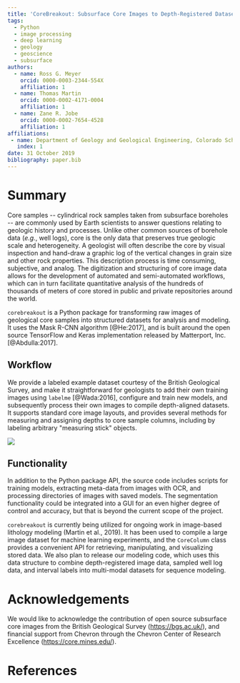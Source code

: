 ```yaml
---
title: 'CoreBreakout: Subsurface Core Images to Depth-Registered Datasets'
tags:
  - Python
  - image processing
  - deep learning
  - geology
  - geoscience
  - subsurface
authors:
  - name: Ross G. Meyer
    orcid: 0000-0003-2344-554X
    affiliation: 1
  - name: Thomas Martin
    orcid: 0000-0002-4171-0004
    affiliation: 1
  - name: Zane R. Jobe
    orcid: 0000-0002-7654-4528
    affiliation: 1
affiliations:
 - name: Department of Geology and Geological Engineering, Colorado School of Mines
   index: 1
date: 31 October 2019
bibliography: paper.bib
---
```


# Summary

Core samples -- cylindrical rock samples taken from subsurface boreholes -- are commonly used by Earth scientists to answer questions relating to geologic history and processes. Unlike other common sources of borehole data (*e.g.*, well logs), core is the only data that preserves true geologic scale and heterogeneity. A geologist will often describe the core by visual inspection and hand-draw a graphic log of the vertical changes in grain size and other rock properties. This description process is time consuming, subjective, and analog. The digitization and structuring of core image data allows for the development of automated and semi-automated workflows, which can in turn facilitate quantitative analysis of the hundreds of thousands of meters of core stored in public and private repositories around the world.

``corebreakout`` is a Python package for transforming raw images of geological core samples into structured datasets for analysis and modeling. It uses the Mask R-CNN algorithm [@He:2017], and is built around the open source TensorFlow and Keras implementation released by Matterport, Inc. [@Abdulla:2017].

## Workflow

We provide a labeled example dataset courtesy of the British Geological Survey, and make it straightforward for geologists to add their own training images using ``labelme`` [@Wada:2016], configure and train new models, and subsequently process their own images to compile depth-aligned datasets. It supports standard core image layouts, and provides several methods for measuring and assigning depths to core sample columns, including by labeling arbitrary "measuring stick" objects.

![](../docs/images/JOSS_figure_workflow.png)

## Functionality

In addition to the Python package API, the source code includes scripts for training models, extracting meta-data from images with OCR, and processing directories of images with saved models. The segmentation functionality could be integrated into a GUI for an even higher degree of control and accuracy, but that is beyond the current scope of the project.

``corebreakout`` is currently being utilized for ongoing work in image-based lithology modeling (Martin et al., 2019). It has been used to compile a large image dataset for machine learning experiments, and the `CoreColumn` class provides a convenient API for retrieving, manipulating, and visualizing stored data. We also plan to release our modeling code, which uses this data structure to combine depth-registered image data, sampled well log data, and interval labels into multi-modal datasets for sequence modeling.

# Acknowledgements

We would like to acknowledge the contribution of open source subsurface core images from the British Geological Survey (https://bgs.ac.uk/), and financial support from Chevron through the Chevron Center of Research Excellence (https://core.mines.edu/).


# References
